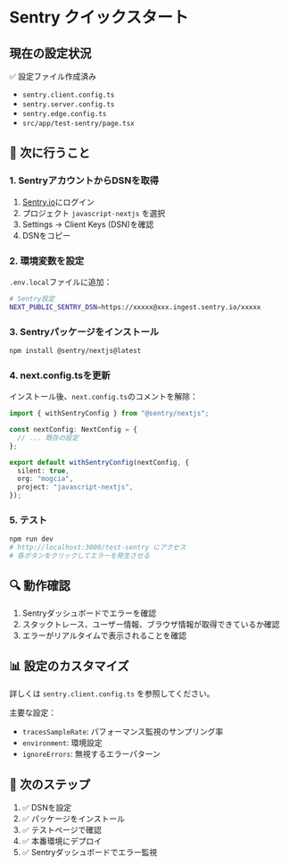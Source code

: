 # Sentry クイックスタート

## 現在の設定状況

✅ 設定ファイル作成済み
- `sentry.client.config.ts`
- `sentry.server.config.ts`
- `sentry.edge.config.ts`
- `src/app/test-sentry/page.tsx`

## 📝 次に行うこと

### 1. SentryアカウントからDSNを取得

1. [Sentry.io](https://sentry.io)にログイン
2. プロジェクト `javascript-nextjs` を選択
3. Settings → Client Keys (DSN)を確認
4. DSNをコピー

### 2. 環境変数を設定

`.env.local`ファイルに追加：

```bash
# Sentry設定
NEXT_PUBLIC_SENTRY_DSN=https://xxxxx@xxx.ingest.sentry.io/xxxxx
```

### 3. Sentryパッケージをインストール

```bash
npm install @sentry/nextjs@latest
```

### 4. next.config.tsを更新

インストール後、`next.config.ts`のコメントを解除：

```typescript
import { withSentryConfig } from "@sentry/nextjs";

const nextConfig: NextConfig = {
  // ... 既存の設定
};

export default withSentryConfig(nextConfig, {
  silent: true,
  org: "mogcia",
  project: "javascript-nextjs",
});
```

### 5. テスト

```bash
npm run dev
# http://localhost:3000/test-sentry にアクセス
# 各ボタンをクリックしてエラーを発生させる
```

## 🔍 動作確認

1. Sentryダッシュボードでエラーを確認
2. スタックトレース、ユーザー情報、ブラウザ情報が取得できているか確認
3. エラーがリアルタイムで表示されることを確認

## 📊 設定のカスタマイズ

詳しくは `sentry.client.config.ts` を参照してください。

主要な設定：
- `tracesSampleRate`: パフォーマンス監視のサンプリング率
- `environment`: 環境設定
- `ignoreErrors`: 無視するエラーパターン

## 🎯 次のステップ

1. ✅ DSNを設定
2. ✅ パッケージをインストール
3. ✅ テストページで確認
4. ✅ 本番環境にデプロイ
5. ✅ Sentryダッシュボードでエラー監視

